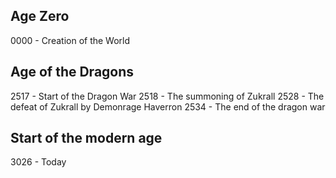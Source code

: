 ## Age Zero
0000 - Creation of the World

## Age of the Dragons
2517 - Start of the Dragon War
2518 - The summoning of Zukrall
2528 - The defeat of Zukrall by Demonrage Haverron
2534 - The end of the dragon war

## Start of the modern age
3026 - Today
